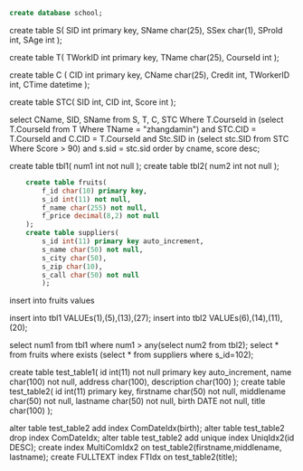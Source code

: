 ```sql
create database school;
```

create table S(
	SID int primary key,
	SName char(25),
	SSex char(1),
	SProId int,
	SAge int
);

create table T(
	TWorkID int primary key,
	TName char(25),
	CourseId int
);

create table C (
	CID int primary key,
	CName char(25),
	Credit int,
	TWorkerID int,
	CTime datetime
);

create table STC(
	SID int,
	CID int,
	Score int
);


select CName, SID, SName from S, T, C, STC 
	Where T.CourseId in (select T.CourseId from T Where TName = "zhangdamin") 
	and STC.CID = T.CourseId
	and C.CID = T.CourseId
	and Stc.SID in (select stc.SID from STC Where Score > 90)
	and s.sid = stc.sid
	order by cname, score desc;
	
		
create table tbl1(
  num1 int not null
);
create table tbl2(
  num2 int not null
);

	
```sql
	create table fruits(
		f_id char(10) primary key,
		s_id int(11) not null,
		f_name char(255) not null,
		f_price decimal(8,2) not null
	);
	create table suppliers(
		s_id int(11) primary key auto_increment,
		s_name char(50) not null,
		s_city char(50),
		s_zip char(10),
		s_call char(50) not null
		);
```

insert into fruits values 

insert into tbl1 VALUEs(1),(5),(13),(27);
insert into tbl2 VALUEs(6),(14),(11),(20);

select num1 from tbl1 where num1 > any(select num2 from tbl2);
select * from fruits where exists (select * from suppliers where s_id=102);

create table test_table1(
    id int(11) not null primary key auto_increment,
    name  char(100) not null,
    address char(100),
    description char(100)
);
create table test_table2(
    id int(11) primary key,
    firstname char(50) not null,
    middlename char(50) not null,
    lastname char(50) not null,
    birth DATE not null,
    title char(100)
);

alter table test_table2 add index ComDateIdx(birth);
alter table test_table2 drop index ComDateIdx;
alter table test_table2 add unique index UniqIdx2(id DESC);
create index MultiComIdx2 on test_table2(firstname,middlename, lastname);
create FULLTEXT index FTIdx on test_table2(title);